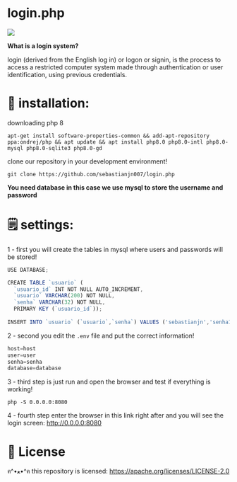 # login.php

![](https://raw.githubusercontent.com/sebastianjnuwu/sebastianjnuwu/main/imagens/login321.png)

**What is a login system?**

login (derived from the English log in) or logon or signin, is the process to access a restricted computer system made through authentication or user identification, using previous credentials.

# 📝 installation:

downloading php 8

```
apt-get install software-properties-common && add-apt-repository ppa:ondrej/php && apt update && apt install php8.0 php8.0-intl php8.0-mysql php8.0-sqlite3 php8.0-gd
```

clone our repository in your development environment!

```
git clone https://github.com/sebastianjn007/login.php
```

**You need database in this case we use mysql to store the username and password**

# 🗒 settings:

1 - first you will create the tables in mysql where users and passwords will be stored!

```js
USE DATABASE;

CREATE TABLE `usuario` (
  `usuario_id` INT NOT NULL AUTO_INCREMENT,
  `usuario` VARCHAR(200) NOT NULL,
  `senha` VARCHAR(32) NOT NULL,
  PRIMARY KEY (`usuario_id`));
  
INSERT INTO `usuario` (`usuario`,`senha`) VALUES ('sebastianjn','senha123');
```

2 - second you edit the ```.env``` file and put the correct information! 

```js
host=host
user=user
senha=senha
database=database
```

3 - third step is just run and open the browser and test if everything is working!

```
php -S 0.0.0.0:8080
```

4 - fourth step enter the browser in this link right after and you will see the login screen: http://0.0.0.0:8080

# 📃 License

ฅ^•ﻌ•^ฅ this repository is licensed: https://apache.org/licenses/LICENSE-2.0

